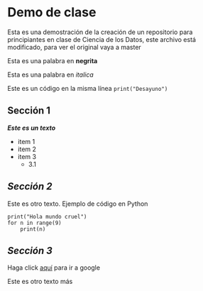 # Demo de clase
Esta es una demostración de la creación de un repositorio para principiantes en clase de Ciencia de los Datos, este archivo está modificado, para ver el original vaya a master

Esta es una palabra en **negrita**

Esta es una palabra en *italica*

Este es un código en la misma línea `print("Desayuno")`

## Sección 1

***Este es un texto***

* item 1
* item 2
* item 3
   * 3.1
   


## ***Sección 2***
Este es otro texto. Ejemplo de código en Python

    print("Hola mundo cruel")
    for n in range(9)
        print(n)



## ***Sección 3***

Haga click [aquí](https://www.google.com) para ir a google

Este es otro texto más
